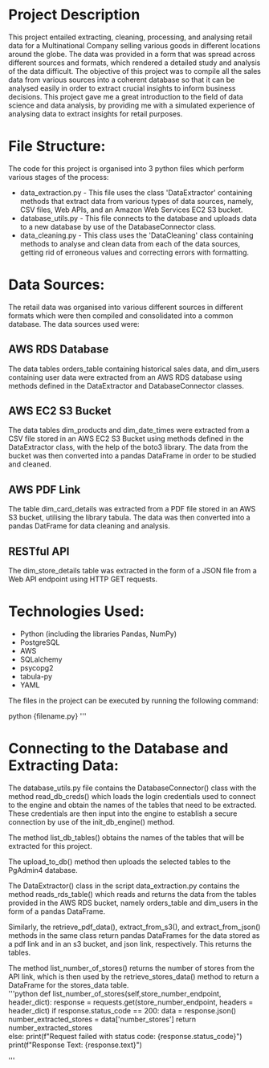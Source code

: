 # Project Description
This project entailed extracting, cleaning, processing, and analysing retail data for a Multinational Company selling various goods in different locations around the globe. The data was provided in a form that was spread across different sources and formats, which rendered a detailed study and analysis of the data difficult. The objective of this project was to compile all the sales data from various sources into a coherent database so that it can be analysed easily in order to extract crucial insights to inform business decisions.
This project gave me a great introduction to the field of data science and data analysis, by providing me with a simulated experience of analysing data to extract insights for retail purposes.

# File Structure:
The code for this project is organised into 3 python files which perform various stages of the process:
* data_extraction.py - This file uses the class 'DataExtractor' containing methods that extract data from various types of data sources, namely, CSV files, Web APIs, and an Amazon Web Services EC2 S3 bucket.
* database_utils.py - This file connects to the database and uploads data to a new database by use of the DatabaseConnector class.
* data_cleaning.py - This class uses the 'DataCleaning' class containing methods to analyse and clean data from each of the data sources, getting rid of erroneous values and correcting errors with formatting.

# Data Sources:
The retail data was organised  into various different sources in different formats which were then compiled and consolidated into a common database. The data sources used were:

## AWS RDS Database
The data tables orders_table containing historical sales data, and dim_users containing user data were extracted from an AWS RDS database using methods defined in the DataExtractor and DatabaseConnector classes.

## AWS EC2 S3 Bucket
The data tables dim_products and dim_date_times were extracted from a CSV file stored in an AWS EC2 S3 Bucket using methods defined in the DataExtractor class, with the help of the boto3 library. The data from the bucket was then converted into a pandas DataFrame in order to be studied and cleaned.

## AWS PDF Link
The table dim_card_details was extracted from a PDF file stored in an AWS S3 bucket, utilising the library tabula. The data was then converted into a pandas DatFrame for data cleaning and analysis.

## RESTful API
The dim_store_details table was extracted in the form of a JSON file from a Web API endpoint using HTTP GET requests.

# Technologies Used:
* Python (including the libraries Pandas, NumPy)
* PostgreSQL
* AWS
* SQLalchemy
* psycopg2
* tabula-py
* YAML

The files in the project can be executed by running the following command:

python {filename.py}
'''

# Connecting to the Database and Extracting Data:
The database_utils.py file contains the DatabaseConnector() class with the method read_db_creds() which loads the login credentials used to connect to the engine and obtain the names of the tables that need to be extracted. These credentials are then input into the engine to establish a secure connection by use of the init_db_engine() method.

The method list_db_tables() obtains the names of the tables that will be extracted for  this project.

The upload_to_db() method then uploads the selected tables to the PgAdmin4 database.

The DataExtractor() class in the script data_extraction.py contains the method reads_rds_table() which reads and returns the data from the tables provided in the AWS RDS bucket, namely orders_table and dim_users in the form of a pandas DataFrame.

Similarly, the retrieve_pdf_data(), extract_from_s3(), and extract_from_json() methods in the same class return pandas DataFrames for the data stored as a pdf link and in an s3 bucket, and json link, respectively. This returns the tables.

The method list_number_of_stores() returns the number of stores from the API link, which is then used by the retrieve_stores_data() method to return a DataFrame for the stores_data table. <br>
'''python
def list_number_of_stores(self,store_number_endpoint, header_dict):
        response = requests.get(store_number_endpoint, headers = header_dict)
        if response.status_code == 200:
            data = response.json()
            number_extracted_stores = data['number_stores']
            return number_extracted_stores  
        else:
            print(f"Request failed with status code: {response.status_code}")
            print(f"Response Text: {response.text}")
  
'''
